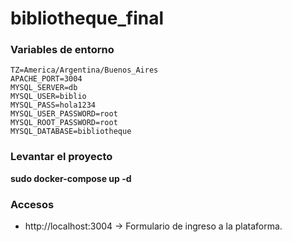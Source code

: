 # bibliotheque_final

### Variables de entorno

```
TZ=America/Argentina/Buenos_Aires
APACHE_PORT=3004
MYSQL_SERVER=db
MYSQL_USER=biblio
MYSQL_PASS=hola1234
MYSQL_USER_PASSWORD=root
MYSQL_ROOT_PASSWORD=root
MYSQL_DATABASE=bibliotheque
```

### Levantar el proyecto

**sudo docker-compose up -d**

### Accesos

- http://localhost:3004 -> Formulario de ingreso a la plataforma.
